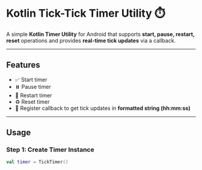 # Kotlin Tick-Tick Timer Utility ⏱️

A simple **Kotlin Timer Utility** for Android that supports **start, pause, restart, reset** operations and provides **real-time tick updates** via a callback.

---

## Features
- ✅ Start timer
- ⏸️ Pause timer
- 🔄 Restart timer
- ♻️ Reset timer
- 📡 Register callback to get tick updates in **formatted string (hh:mm:ss)**

---

## Usage

### Step 1: Create Timer Instance
```kotlin
val timer = TickTimer()
